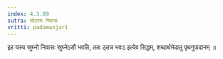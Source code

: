 ```yaml
---
index: 4.3.89
sutra: सोऽस्य निवासः
vritti: padamanjari
---
```


 इह यस्य स्रुघ्नो निवासः स्रुघ्नेऽसौ भवति, ततः ठ्तत्र भवःऽ इत्येव सिद्धम्, शब्दार्थभेदातु पृथगुपादानम् ॥
